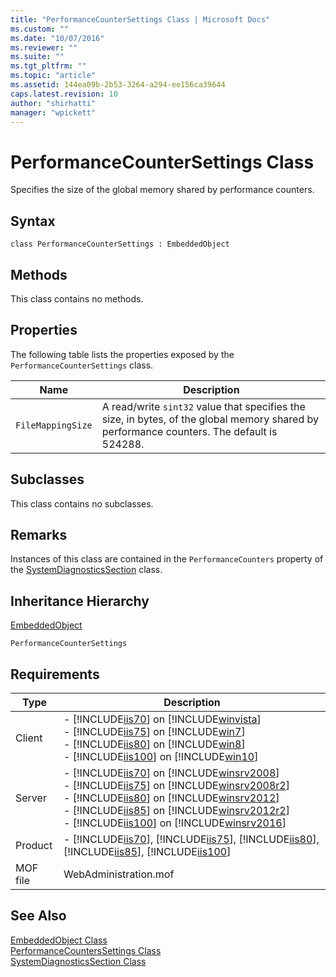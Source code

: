 ```yaml
---
title: "PerformanceCounterSettings Class | Microsoft Docs"
ms.custom: ""
ms.date: "10/07/2016"
ms.reviewer: ""
ms.suite: ""
ms.tgt_pltfrm: ""
ms.topic: "article"
ms.assetid: 144ea09b-2b53-3264-a294-ee156ca39644
caps.latest.revision: 10
author: "shirhatti"
manager: "wpickett"
---
```

# PerformanceCounterSettings Class
Specifies the size of the global memory shared by performance counters.  
  
## Syntax  
  
```vbs  
class PerformanceCounterSettings : EmbeddedObject  
```  
  
## Methods  
 This class contains no methods.  
  
## Properties  
 The following table lists the properties exposed by the `PerformanceCounterSettings` class.  
  
|Name|Description|  
|----------|-----------------|  
|`FileMappingSize`|A read/write `sint32` value that specifies the size, in bytes, of the global memory shared by performance counters. The default is 524288.|  
  
## Subclasses  
 This class contains no subclasses.  
  
## Remarks  
 Instances of this class are contained in the `PerformanceCounters` property of the [SystemDiagnosticsSection](../../reference/admin/systemdiagnosticssection-class.md) class.  
  
## Inheritance Hierarchy  
 [EmbeddedObject](../../reference/admin/embeddedobject-class1.md)  
  
 `PerformanceCounterSettings`  
  
## Requirements  
  
|Type|Description|  
|----------|-----------------|  
|Client|-   [!INCLUDE[iis70](../../reference/admin/includes/iis70-md.md)] on [!INCLUDE[winvista](../../reference/admin/includes/winvista-md.md)]<br />-   [!INCLUDE[iis75](../../reference/admin/includes/iis75-md.md)] on [!INCLUDE[win7](../../reference/admin/includes/win7-md.md)]<br />-   [!INCLUDE[iis80](../../reference/admin/includes/iis80-md.md)] on [!INCLUDE[win8](../../reference/admin/includes/win8-md.md)]<br />-   [!INCLUDE[iis100](../../reference/admin/includes/iis100-md.md)] on [!INCLUDE[win10](../../reference/admin/includes/win10-md.md)]|  
|Server|-   [!INCLUDE[iis70](../../reference/admin/includes/iis70-md.md)] on [!INCLUDE[winsrv2008](../../reference/admin/includes/winsrv2008-md.md)]<br />-   [!INCLUDE[iis75](../../reference/admin/includes/iis75-md.md)] on [!INCLUDE[winsrv2008r2](../../reference/admin/includes/winsrv2008r2-md.md)]<br />-   [!INCLUDE[iis80](../../reference/admin/includes/iis80-md.md)] on [!INCLUDE[winsrv2012](../../reference/admin/includes/winsrv2012-md.md)]<br />-   [!INCLUDE[iis85](../../reference/admin/includes/iis85-md.md)] on [!INCLUDE[winsrv2012r2](../../reference/admin/includes/winsrv2012r2-md.md)]<br />-   [!INCLUDE[iis100](../../reference/admin/includes/iis100-md.md)] on [!INCLUDE[winsrv2016](../../reference/admin/includes/winsrv2016-md.md)]|  
|Product|-   [!INCLUDE[iis70](../../reference/admin/includes/iis70-md.md)], [!INCLUDE[iis75](../../reference/admin/includes/iis75-md.md)], [!INCLUDE[iis80](../../reference/admin/includes/iis80-md.md)], [!INCLUDE[iis85](../../reference/admin/includes/iis85-md.md)], [!INCLUDE[iis100](../../reference/admin/includes/iis100-md.md)]|  
|MOF file|WebAdministration.mof|  
  
## See Also  
 [EmbeddedObject Class](../../reference/admin/embeddedobject-class1.md)   
 [PerformanceCountersSettings Class](../../reference/admin/performancecounterssettings-class.md)   
 [SystemDiagnosticsSection Class](../../reference/admin/systemdiagnosticssection-class.md)